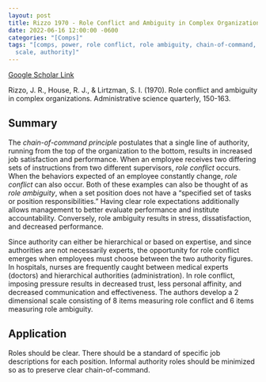 ```yaml
---
layout: post
title: Rizzo 1970 - Role Conflict and Ambiguity in Complex Organizations
date: 2022-06-16 12:00:00 -0600
categories: "[Comps]"
tags: "[comps, power, role conflict, role ambiguity, chain-of-command, authority,
  scale, authority]"
---
```

[Google Scholar Link](https://scholar.google.com/scholar?hl=en&as_sdt=0%2C45&q=Role+conflict+and+ambiguity+in+complex+organizations&btnG=)

Rizzo, J. R., House, R. J., & Lirtzman, S. I. (1970). Role conflict and ambiguity in complex organizations. Administrative science quarterly, 150-163.

## Summary
The _chain-of-command principle_ postulates that a single line of authority, running from the top of the organization to the bottom, results in increased job satisfaction and performance.  When an employee receives two differing sets of instructions from two different supervisors, _role conflict_ occurs.  When the behaviors expected of an employee constantly change, _role conflict_ can also occur.  Both of these examples can also be thought of as _role ambiguity_, when a set position does not have a “specified set of tasks or position responsibilities.”  Having clear role expectations additionally allows management to better evaluate performance and institute accountability.  Conversely, role ambiguity results in stress, dissatisfaction, and decreased performance.

Since authority can either be hierarchical or based on expertise, and since authorities are not necessarily experts, the opportunity for role conflict emerges when employees must choose between the two authority figures.  In hospitals, nurses are frequently caught between medical experts (doctors) and hierarchical authorities (administration).  In role conflict, imposing pressure results in decreased trust, less personal affinity, and decreased communication and effectiveness.  The authors develop a 2 dimensional scale consisting of 8 items measuring role conflict and 6 items measuring role ambiguity.

## Application
Roles should be clear.  There should be a standard of specific job descriptions for each position.  Informal authority roles should be minimized so as to preserve clear chain-of-command.
